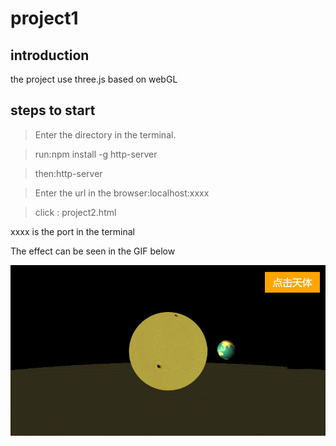 project1
================
## introduction
the project use three.js based on webGL

## steps to start 
>Enter the directory in the terminal.

>run:npm install -g http-server

>then:http-server

>Enter the url in the browser:localhost:xxxx

>click : project2.html

xxxx is the port in the terminal

The effect can be seen in the GIF below

![GIF](textures/effect.gif)

